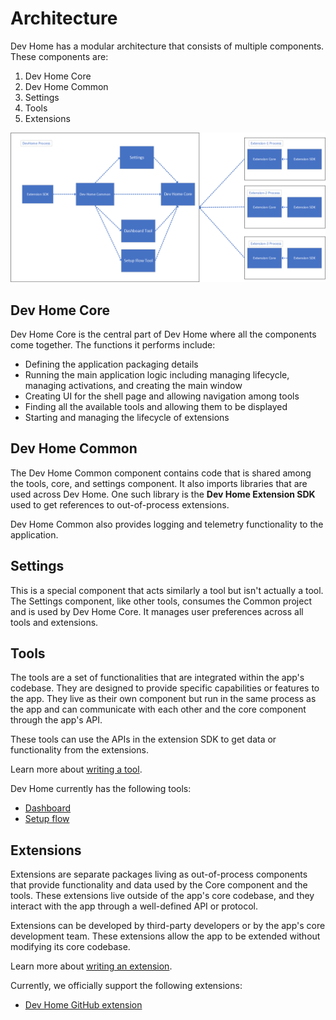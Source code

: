 # Architecture

Dev Home has a modular architecture that consists of multiple components. These components are:

1. Dev Home Core
2. Dev Home Common
3. Settings
4. Tools
5. Extensions

![image info](images/architecture.png)

## Dev Home Core

Dev Home Core is the central part of Dev Home where all the components come together. The functions it performs include:

- Defining the application packaging details
- Running the main application logic including managing lifecycle, managing activations, and creating the main window
- Creating UI for the shell page and allowing navigation among tools
- Finding all the available tools and allowing them to be displayed
- Starting and managing the lifecycle of extensions

## Dev Home Common

The Dev Home Common component contains code that is shared among the tools, core, and settings component. It also imports libraries that are used across Dev Home. One such library is the **Dev Home Extension SDK** used to get references to out-of-process extensions.

Dev Home Common also provides logging and telemetry functionality to the application.

## Settings

This is a special component that acts similarly a tool but isn't actually a tool. The Settings component, like other tools, consumes the Common project and is used by Dev Home Core. It manages user preferences across all tools and extensions.

## Tools

The tools are a set of functionalities that are integrated within the app's codebase. They are designed to provide specific capabilities or features to the app. They live as their own component but run in the same process as the app and can communicate with each other and the core component through the app's API.

These tools can use the APIs in the extension SDK to get data or functionality from the extensions.

Learn more about [writing a tool]().

Dev Home currently has the following tools:

- [Dashboard]()
- [Setup flow]()

## Extensions

Extensions are separate packages living as out-of-process components that provide functionality and data used by the Core component and the tools. These extensions live outside of the app's core codebase, and they interact with the app through a well-defined API or protocol.

Extensions can be developed by third-party developers or by the app's core development team. These extensions allow the app to be extended without modifying its core codebase.

Learn more about [writing an extension]().

Currently, we officially support the following extensions:

- [Dev Home GitHub extension](https://github.com/microsoft/devhomegithubextension)
